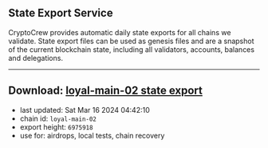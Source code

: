 ## State Export Service
CryptoCrew provides automatic daily state exports for all chains we validate. State export files can be used as genesis files and are a snapshot of the current blockchain state, including all validators, accounts, balances and delegations.

---
**Download: [loyal-main-02 state export](https://dl-eu2.ccvalidators.com/SERVICE/loyal/loyal-main-02_export_6975918.json)**
---

- last updated: Sat Mar 16 2024 04:42:10
- chain id: `loyal-main-02`
- export height: `6975918`
- use for: airdrops, local tests, chain recovery
